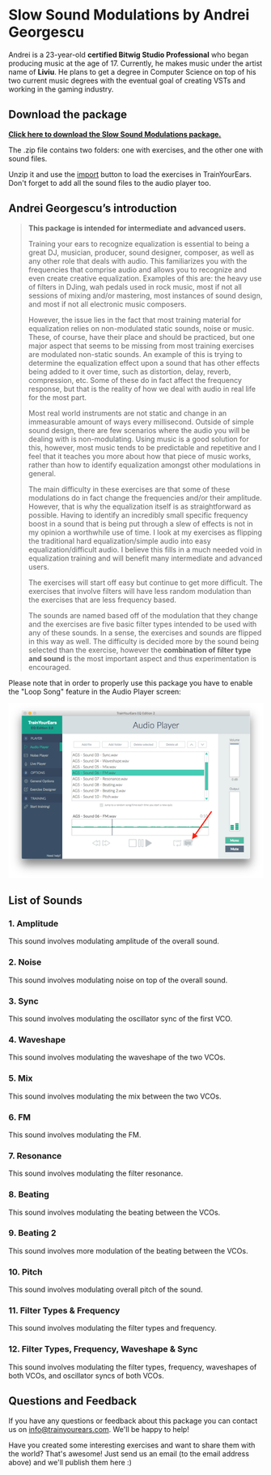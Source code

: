# Slow Sound Modulations by Andrei Georgescu

Andrei is a 23-year-old **certified Bitwig Studio Professional** who began producing music at the age of 17. Currently, he makes music under the artist name of **Liviu**. He plans to get a degree in Computer Science on top of his two current music degrees with the eventual goal of creating VSTs and working in the gaming industry.

## Download the package

[**Click here to download the Slow Sound Modulations package.**](https://cdn.trainyourears.com/exercises/andrei-georgescu/Sound%20Modulations%20package%20by%20Andrei%20Georgescu.zip)

The .zip file contains two folders: one with exercises, and the other one with sound files.

Unzip it and use the [import](https://github.com/trainyourears/trainyourears-eq-edition-2/tree/a7413c34313a0d3092a4bc29b2665898cd77eb4b/options/designer.html#exercise-list-buttons) button to load the exercises in TrainYourEars. Don't forget to add all the sound files to the audio player too.

## Andrei Georgescu’s introduction

> **This package is intended for intermediate and advanced users.**
>
> Training your ears to recognize equalization is essential to being a great DJ, musician, producer, sound designer, composer, as well as any other role that deals with audio. This familiarizes you with the frequencies that comprise audio and allows you to recognize and even create creative equalization. Examples of this are: the heavy use of filters in DJing, wah pedals used in rock music, most if not all sessions of mixing and/or mastering, most instances of sound design, and most if not all electronic music composers.
>
> However, the issue lies in the fact that most training material for equalization relies on non-modulated static sounds, noise or music. These, of course, have their place and should be practiced, but one major aspect that seems to be missing from most training exercises are modulated non-static sounds. An example of this is trying to determine the equalization effect upon a sound that has other effects being added to it over time, such as distortion, delay, reverb, compression, etc. Some of these do in fact affect the frequency response, but that is the reality of how we deal with audio in real life for the most part.
>
> Most real world instruments are not static and change in an immeasurable amount of ways every millisecond. Outside of simple sound design, there are few scenarios where the audio you will be dealing with is non-modulating. Using music is a good solution for this, however, most music tends to be predictable and repetitive and I feel that it teaches you more about how that piece of music works, rather than how to identify equalization amongst other modulations in general.
>
> The main difficulty in these exercises are that some of these modulations do in fact change the frequencies and/or their amplitude. However, that is why the equalization itself is as straightforward as possible. Having to identify an incredibly small specific frequency boost in a sound that is being put through a slew of effects is not in my opinion a worthwhile use of time. I look at my exercises as flipping the traditional hard equalization/simple audio into easy equalization/difficult audio. I believe this fills in a much needed void in equalization training and will benefit many intermediate and advanced users.
>
> The exercises will start off easy but continue to get more difficult. The exercises that involve filters will have less random modulation than the exercises that are less frequency based.
>
> The sounds are named based off of the modulation that they change and the exercises are five basic filter types intended to be used with any of these sounds. In a sense, the exercises and sounds are flipped in this way as well. The difficulty is decided more by the sound being selected than the exercise, however the **combination of filter type and sound** is the most important aspect and thus experimentation is encouraged.

Please note that in order to properly use this package you have to enable the "Loop Song" feature in the Audio Player screen:

![](../.gitbook/assets/loop-song.png)

## List of Sounds

### 1. Amplitude

This sound involves modulating amplitude of the overall sound.

### 2. Noise

This sound involves modulating noise on top of the overall sound.

### 3. Sync

This sound involves modulating the oscillator sync of the first VCO.

### 4. Waveshape

This sound involves modulating the waveshape of the two VCOs.

### 5. Mix

This sound involves modulating the mix between the two VCOs.

### 6. FM

This sound involves modulating the FM.

### 7. Resonance

This sound involves modulating the filter resonance.

### 8. Beating

This sound involves modulating the beating between the VCOs.

### 9. Beating 2

This sound involves more modulation of the beating between the VCOs.

### 10. Pitch

This sound involves modulating overall pitch of the sound.

### 11. Filter Types & Frequency

This sound involves modulating the filter types and frequency.

### 12. Filter Types, Frequency, Waveshape & Sync

This sound involves modulating the filter types, frequency, waveshapes of both VCOs, and oscillator syncs of both VCOs.

## Questions and Feedback

If you have any questions or feedback about this package you can contact us on [info@trainyourears.com](mailto:info@trainyourears.com). We'll be happy to help!

Have you created some interesting exercises and want to share them with the world? That's awesome! Just send us an email \(to the email address above\) and we'll publish them here :\)

